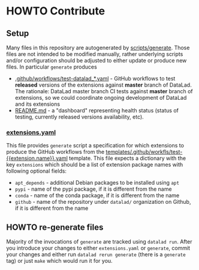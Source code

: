 # HOWTO Contribute

## Setup

Many files in this repository are autogenerated by [scripts/generate](scripts/generate).
Those files are not intended to be modified manually, rather underlying scripts
and/or configuration should be adjusted to either update or produce new files.
In particular `generate` produces

- [.github/workflows/test-datalad_*.yaml](.github/workflows/) - GitHub workflows
  to test **released** versions of the extensions against **master** branch of
  DataLad.  The rationale: DataLad master branch CI tests against **master**
  branch of extensions, so we could coordinate ongoing development of DataLad
  and its extensions
- [README.md](README.md) - a "dashboard" representing health status
  (status of testing, currently released versions availability, etc).

### [extensions.yaml](extensions.yaml)

This file provides `generate` script a specification for which extensions to
produce the GitHub workflows from the
[templates/.github/workfls/test-{{extension.name}}.yaml](templates/.github/workfls/test-{{extension.name}}.yaml) template.
This file expects a dictionary with the key `extensions` which should be a list
of extension package names with following optional fields:

- `apt_depends` - additional Debian packages to be installed using `apt`
- `pypi` - name of the pypi package, if it is different from the name
- `conda` - name of the conda package, if it is different from the name
- `github` - name of the repository under `datalad/` organization on Github,
  if it is different from the name

## HOWTO re-generate files

Majority of the invocations of `generate` are tracked using `datalad run`.
After you introduce your changes to either `extensions.yaml` or `generate`,
commit your changes and either run `datalad rerun generate`
(there is a `generate` tag) or just `make` which would run it for you.